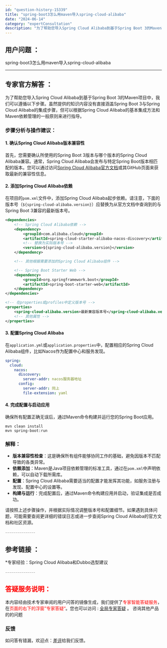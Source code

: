 ```yaml
---
id: "question-history-15339"
title: "spring-boot3怎么用maven导入spring-cloud-alibaba"
date: "2024-06-14"
category: "expertConsultation"
description: "为了帮助您导入Spring Cloud Alibaba到基于Spring Boot 3的Maven项目中，我们可以遵循以下步骤。虽然提供的知识内容没有直接涵盖Spring Boot 3与Spring Cloud Alibaba的集成步骤，但可以根据Spring Cloud Alibaba的基本集成方"
---
```


## 用户问题 ： 
 spring-boot3怎么用maven导入spring-cloud-alibaba  

---------------
## 专家官方解答 ：

为了帮助您导入Spring Cloud Alibaba到基于Spring Boot 3的Maven项目中，我们可以遵循以下步骤。虽然提供的知识内容没有直接涵盖Spring Boot 3与Spring Cloud Alibaba的集成步骤，但可以根据Spring Cloud Alibaba的基本集成方法和Maven依赖管理的一般原则来进行指导。

### 步骤分析与操作建议：

#### 1. 确认Spring Cloud Alibaba版本兼容性

首先，您需要确认所使用的Spring Boot 3版本与哪个版本的Spring Cloud Alibaba兼容。通常，Spring Cloud Alibaba会发布与特定Spring Boot版本相匹配的版本。您可以通过访问[Spring Cloud Alibaba官方文档](https://github.com/alibaba/spring-cloud-alibaba/blob/master/README.md)或其GitHub页面来获取最新的兼容性信息。

#### 2. 添加Spring Cloud Alibaba依赖

在项目的`pom.xml`文件中，添加Spring Cloud Alibaba起步依赖。请注意，下面的版本号（`${spring-cloud-alibaba.version}`）应替换为从官方文档中查询到的与Spring Boot 3兼容的最新版本号。

```xml
<dependencies>
    <!-- Spring Cloud Alibaba依赖 -->
    <dependency>
        <groupId>com.alibaba.cloud</groupId>
        <artifactId>spring-cloud-starter-alibaba-nacos-discovery</artifactId>
        <!-- 替换为实际版本号 -->
        <version>${spring-cloud-alibaba.version}</version>
    </dependency>

    <!-- 其他根据需要添加的Spring Cloud Alibaba组件 -->

    <!-- Spring Boot Starter Web -->
    <dependency>
        <groupId>org.springframework.boot</groupId>
        <artifactId>spring-boot-starter-web</artifactId>
    </dependency>
</dependencies>

<!-- 在properties或profiles中定义版本号 -->
<properties>
    <spring-cloud-alibaba.version>最新兼容版本号</spring-cloud-alibaba.version>
    <!-- 其他属性 -->
</properties>
```

#### 3. 配置Spring Cloud Alibaba

在`application.yml`或`application.properties`中，配置相应的Spring Cloud Alibaba组件，比如Nacos作为配置中心和服务发现。

```yaml
spring:
  cloud:
    nacos:
      discovery:
        server-addr: nacos服务器地址
      config:
        server-addr: 同上
        file-extension: yaml
```

#### 4. 完成配置与启动应用

确保所有配置正确无误后，通过Maven命令构建并运行您的Spring Boot应用。

```shell
mvn clean install
mvn spring-boot:run
```

### 解释：

- **版本兼容性检查**：这是确保所有组件能够协同工作的基础，避免因版本不匹配导致的各类异常。
- **依赖添加**：Maven是Java项目依赖管理的标准工具，通过在`pom.xml`中声明依赖，可以自动下载所需库。
- **配置**：Spring Cloud Alibaba需要适当的配置才能发挥其功能，如服务注册与发现、配置中心的设置等。
- **构建与运行**：完成配置后，通过Maven命令构建应用并启动，验证集成是否成功。

请按照上述步骤操作，并根据实际情况调整版本号和配置细节。如果遇到具体问题，可能需要查阅更详细的错误日志或进一步查阅Spring Cloud Alibaba的官方文档和社区资源。


<font color="#949494">---------------</font> 


## 参考链接 ：

*专家经验：Spring Cloud Alibaba和Dubbo选型建议 


 <font color="#949494">---------------</font> 
 


## <font color="#FF0000">答疑服务说明：</font> 

本内容经由技术专家审阅的用户问答的镜像生成，我们提供了<font color="#FF0000">专家智能答疑服务</font>，在<font color="#FF0000">页面的右下的浮窗”专家答疑“</font>。您也可以访问 : [全局专家答疑](https://answer.opensource.alibaba.com/docs/intro) 。 咨询其他产品的的问题

### 反馈
如问答有错漏，欢迎点：[差评](https://ai.nacos.io/user/feedbackByEnhancerGradePOJOID?enhancerGradePOJOId=15346)给我们反馈。
